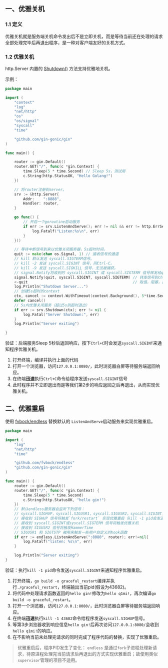 ## 一、优雅关机

### 1.1 定义

优雅关机就是服务端关机命令发出后不是立即关机，而是等待当前还在处理的请求全部处理完毕后再退出程序，是一种对客户端友好的关机方式。 

### 1.2 优雅关机

http.Server 内置的 [Shutdown()](https://golang.org/pkg/net/http/#Server.Shutdown) 方法支持优雅地关机。

示例：

```go
package main

import (
	"context"
	"log"
	"net/http"
	"os"
	"os/signal"
	"syscall"
	"time"

	"github.com/gin-gonic/gin"
)

func main() {

	router := gin.Default()
	router.GET("/", func(c *gin.Context) {
		time.Sleep(5 * time.Second) // Sleep 5s，测试用
		c.String(http.StatusOK, "Hello Golang!")
	})

	// 将router注册到server。
	srv := &http.Server{
		Addr:    ":8888",
		Handler: router,
	}

	go func() {
		// 开启一个goroutine启动服务
		if err := srv.ListenAndServe(); err != nil && err != http.ErrServerClosed {
			log.Fatalf("Listen:%s\n", err)
		}
	}()

	// 等待中断信号到来以优雅关闭服务器，5s超时时间。
	quit := make(chan os.Signal, 1) // 接收信号的通道
	// kill 默认发送 syscall.SIGTERM信号。
	// kill -2 发送 syscall.SIGINT 信号，同Ctrl-C。
	// kill -9 发送 syscall.SIGKILL 信号，无法被捕获。
	// signal.Notify将收到的 syscall.SIGINT 或 syscall.SIGTERM 信号转发给quit。
	signal.Notify(quit, syscall.SIGINT, syscall.SIGTERM) // 转发信号到channel，不阻塞
	<-quit                                               // 取值，阻塞，直至接收到信号
	log.Println("Shutdown Server...")
	// 创建5s超时的context
	ctx, cancel := context.WithTimeout(context.Background(), 5*time.Second)
	defer cancel()
	// 5s内优雅关闭服务（超过5s则超时退出）
	if err := srv.Shutdown(ctx); err != nil {
		log.Fatal("Server Shutdown:", err)
	}
	log.Println("Server exiting")

}
```

验证：后端服务Sleep 5秒后返回响应，按下`Ctrl+C`时会发送`syscall.SIGINT`来通知程序优雅关机。

1. 打开终端，编译并执行上面的代码
2. 打开一个浏览器，访问`127.0.0.1:8080/`，此时浏览器白屏等待服务端返回响应。
3. 在终端**迅速**执行`Ctrl+C`命令给程序发送`syscall.SIGINT`信号
4. 此时程序并不立即退出而是等我们第2步的响应返回之后再退出，从而实现优雅关机。

## 二、优雅重启

使用 [fvbock/endless](https://github.com/fvbock/endless) 替换默认的 `ListenAndServe`启动服务来实现优雅重启。

```go
package main

import (
	"log"
	"net/http"
	"time"

	"github.com/fvbock/endless"
	"github.com/gin-gonic/gin"
)

func main() {
	router := gin.Default()
	router.GET("/", func(c *gin.Context) {
		time.Sleep(5 * time.Second)
		c.String(http.StatusOK, "hello gin!")
	})
	// 默认endless服务器会监听下列信号：
	// syscall.SIGHUP，syscall.SIGUSR1，syscall.SIGUSR2，syscall.SIGINT，syscall.SIGTERM和syscall.SIGTSTP
	// 接收到 SIGHUP 信号将触发`fork/restart` 实现优雅重启（kill -1 pid会发送SIGHUP信号）
	// 接收到 syscall.SIGINT或syscall.SIGTERM 信号将触发优雅关机
	// 接收到 SIGUSR2 信号将触发HammerTime
	// SIGUSR1 和 SIGTSTP 被用来触发一些用户自定义的hook函数
	if err := endless.ListenAndServe(":8080", router); err!=nil{
		log.Fatalf("listen: %s\n", err)
	}

	log.Println("Server exiting")
}
```

验证：执行`kill -1 pid`命令发送`syscall.SIGINT`来通知程序优雅重启。

1. 打开终端，`go build -o graceful_restart`编译并执行`./graceful_restart`，终端输出当前pid(假设为43682)。
2. 将代码中处理请求函数返回的`hello gin!`修改为`hello q1mi!`，再次编译`go build -o graceful_restart`。
3. 打开一个浏览器，访问`127.0.0.1:8080/`，此时浏览器白屏等待服务端返回响应。
4. 在终端**迅速**执行`kill -1 43682`命令给程序发送`syscall.SIGHUP`信号。
5. 等第3步浏览器收到响应信息`hello gin!`后再次访问`127.0.0.1:8080/`会收到`hello q1mi!`的响应。
6. 在不影响当前未处理完请求的同时完成了程序代码的替换，实现了优雅重启。

> 优雅重启后，程序PID发生了变化： `endless` 是通过`fork`子进程处理新请求，待原进程处理完当前请求后再退出的方式实现优雅重启；故使用类似`supervisor`管理的项目不适用。

